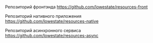   Репозиторий фронтэнда
https://github.com/lowestate/resources-front

  Репозиторий нативного приложения
https://github.com/lowestate/resources-native
  
  Репозиторий асинхронного сервиса
https://github.com/lowestate/resources-async

